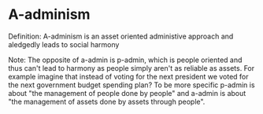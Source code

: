 # A-adminism

Definition: A-adminism is an asset oriented administive approach and aledgedly leads to social harmony

Note: The opposite of a-admin is p-admin, which is people oriented and thus can't lead to harmony as people simply aren't as reliable as assets. For example imagine that instead of voting for the next president we voted for the next government budget spending plan? To be more specific p-admin is about "the management of people done by people" and a-admin is about "the management of assets done by assets through people".
